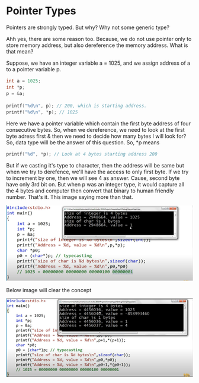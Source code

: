 # Pointer Types

Pointers are strongly typed. But why? Why not some generic type?

Ahh yes, there are some reason too. Because, we do not use pointer only to store memory address, but also dereference the memory address. What is that mean?

Suppose, we have an integer variable a = 1025, and we assign address of a to a pointer variable p.

```cpp
int a = 1025;
int *p;
p = &a;

printf("%d\n", p); // 200, which is starting address.
printf("%d\n", *p); // 1025
```

Here we have a pointer variable which contain the first byte address of four consecutive bytes. So, when we dereference, we need to look at the first byte adress first & then we need to decide how many bytes I will look for? So, data type will be the answer of this question. So, *p means

```cpp
printf("%d", *p); // Look at 4 bytes starting address 200
```

But if we casting it's type to character, then the address will be same but when we try to derefence, we'll have the access to only first byte. If we try to increment by one, then we will see 4 as answer. Cause, second byte have only 3rd bit on. But when p was an integer type, it would capture all the 4 bytes and computer then convert that binary to human friendly number. That's it. This image saying more than that.

![Pointer-04](../../images/ptr4.png?raw=true "Pointer Types")

Below image will clear the concept

![Pointer-05](../../images/ptr5.png?raw=true "Pointer Dereferencing")
